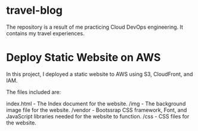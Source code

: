 # travel-blog
The repository is a result of me practicing Cloud DevOps engineering. It contains my travel experiences.

# Deploy Static Website on AWS

In this project, I deployed a static website to AWS using S3, CloudFront, and IAM.

The files included are: 

index.html - The Index document for the website.
/img - The background image file for the website.
/vendor - Bootssrap CSS framework, Font, and JavaScript libraries needed for the website to function.
/css - CSS files for the website.

